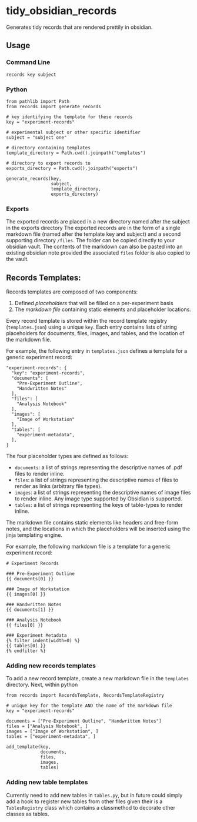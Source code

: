 # tidy_obsidian_records
Generates tidy records that are rendered prettily in obsidian. 

## Usage

### Command Line
```
records key subject
```

### Python
```
from pathlib import Path
from records import generate_records

# key identifying the template for these records
key = "experiment-records"

# experimental subject or other specific identifier
subject = "subject one"

# directory containing templates
template_directory = Path.cwd().joinpath("templates")

# directory to export records to
exports_directory = Path.cwd().joinpath("exports")

generate_records(key,
                 subject,
                 template_directory, 
                 exports_directory)
```

### Exports
The exported records are placed in a new directory named after the subject in the 
exports directory The exported records are in the form of a single markdown file 
(named after the template key and subject) and a second supporting directory `/files`.
The folder can be copied directly to your obsidian vault. The contents of the markdown 
can also be pasted into an existing obsidian note provided the associated `files` folder
is also copied to the vault.

## Records Templates:
Records templates are composed of two components:
  1. Defined *placeholders* that will be filled on a per-experiment basis
  2. The *markdown file* containing static elements and placeholder locations.

Every record template is stored within the record template registry (`templates.json`)
using a unique `key`. Each entry contains lists of string
placeholders for documents, files, images, and tables, and the location of the markdown 
file.

For example, the following entry in `templates.json` defines a template for a generic
experiment record:
```
"experiment-records": {
  "key": "experiment-records",
  "documents": [
    "Pre-Experiment Outline",
    "Handwritten Notes"
  ],
  "files": [
    "Analysis Notebook"
  ],
  "images": [
    "Image of Workstation"
  ],
  "tables": [
    "experiment-metadata",
  ],
}
```

The four placeholder types are defined as follows:
- `documents`: a list of strings representing the descriptive names of .pdf files to render inline.
- `files`: a list of strings representing the descriptive names of files to render as links (arbitrary file types).
- `images`: a list of strings representing the descriptive names of image files to render inline. Any image type supported by Obsidian is supported. 
- `tables`: a list of strings representing the keys of table-types to render inline. 

The markdown file contains static elements like headers and free-form notes, and the 
locations in which the placeholders will be inserted using the jinja templating engine.

For example, the following markdown file is a template for a generic experiment record:
```
# Experiment Records

### Pre-Experiment Outline
{{ documents[0] }}

### Image of Workstation
{{ images[0] }}

### Handwritten Notes
{{ documents[1] }}

### Analysis Notebook
{{ files[0] }}

### Experiment Metadata
{% filter indent(width=0) %}
{{ tables[0] }}
{% endfilter %}
```


### Adding new records templates
To add a new record template, create a new markdown file in the `templates` directory.
Next, within python
```
from records import RecordsTemplate, RecordsTemplateRegistry

# unique key for the template AND the name of the markdown file
key = "experiment-records"

documents = ["Pre-Experiment Outline", "Handwritten Notes"]
files = ["Analysis Notebook", ]
images = ["Image of Workstation", ]
tables = ["experiment-metadata", ]

add_template(key,
             documents,
             files,
             images,
             tables)

```


### Adding new table templates
Currently need to add new tables in `tables.py`, but in future could simply
add a hook to register new tables from other files given their is a `TablesRegistry`
class which contains a classmethod to decorate other classes as tables.
